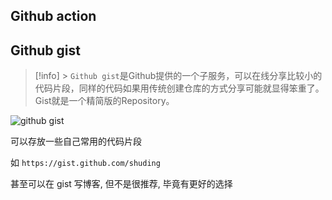 
## Github action


## Github gist
> [!info] > ` Github gist `是Github提供的一个子服务，可以在线分享比较小的代码片段，同样的代码如果用传统创建仓库的方式分享可能就显得笨重了。Gist就是一个精简版的Repository。

![github gist](https://ask.qcloudimg.com/http-save/yehe-1530509/2b61f1c1a3dfea0aab8fe5ab0955d4a7.png?imageView2/2/w/1620)


可以存放一些自己常用的代码片段

如 `https://gist.github.com/shuding`

甚至可以在 gist 写博客, 但不是很推荐, 毕竟有更好的选择
